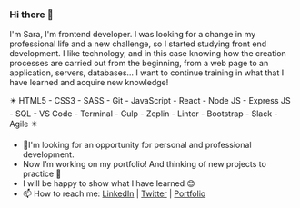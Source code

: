 ### Hi there 👋

I'm Sara, I'm frontend developer. I was looking for a change in my professional life and a new challenge, so I started studying front end development. I like technology, and in this case knowing how the creation processes are carried out from the beginning, from a web page to an application, servers, databases... I want to continue training in what that I have learned and acquire new knowledge!                                                                                                          
                                                                                                                         
✴️ HTML5 - CSS3 - SASS - Git - JavaScript - React - Node JS - Express JS - SQL - VS Code - Terminal - Gulp - Zeplin - Linter - Bootstrap - Slack - Agile ✴️

- 🌟I'm looking for an opportunity for personal and professional development.
- Now I’m working on my portfolio! And thinking of new projects to practice :pencil:
- I will be happy to show what I have learned :blush:
- 📫 How to reach me: [LinkedIn](https://www.linkedin.com/in/sara-sanchezlopez/) | [Twitter](https://twitter.com/SaraSanchez_L) | [Portfolio](https://sarasanchezl.github.io/portfolio/#/)

